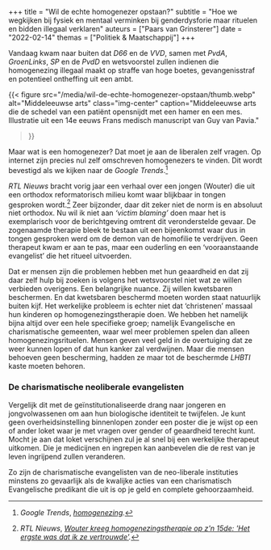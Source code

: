 +++
title    = "Wil de echte homogenezer opstaan?"
subtitle = "Hoe we wegkijken bij fysiek en mentaal verminken bij genderdysforie maar rituelen en bidden illegaal verklaren"
auteurs  = ["Paars van Grinsterer"]
date     = "2022-02-14"
themas   = ["Politiek & Maatschappij"]
+++


Vandaag kwam naar buiten dat _D66_ en de _VVD_, samen met _PvdA_, _GroenLinks_, _SP_ en de _PvdD_ en wetsvoorstel zullen indienen die homogenezing illegaal maakt op straffe van hoge boetes, gevangenisstraf en potentieel ontheffing uit een ambt.

{{< figure
	src="/media/wil-de-echte-homogenezer-opstaan/thumb.webp"
	alt="Middeleeuwse arts"
	class="img-center"
	caption="Middeleeuwse arts die de schedel van een patiënt opensnijdt met een hamer en een mes. Illustratie uit een 14e eeuws Frans medisch manuscript van Guy van Pavia."
>}}

Maar wat is een homogenezer? Dat moet je aan de liberalen zelf vragen. Op internet zijn precies nul zelf omschreven homogenezers te vinden. Dit wordt bevestigd als we kijken naar de _Google Trends_.[^1]

_RTL Nieuws_ bracht vorig jaar een verhaal over een jongen (Wouter) die uit een orthodox reformatorisch milieu komt waar blijkbaar in tongen gesproken wordt.[^2] Zeer bijzonder, daar dit zeker niet de norm is en absoluut niet orthodox. Nu wil ik niet aan _‘victim blaming’_ doen maar het is exemplarisch voor de berichtgeving omtrent dit veronderstelde gevaar. De zogenaamde therapie bleek te bestaan uit een bijeenkomst waar dus in tongen gesproken werd om de demon van de homofilie te verdrijven. Geen therapeut kwam er aan te pas, maar een ouderling en een ‘vooraanstaande evangelist’ die het ritueel uitvoerden. 

Dat er mensen zijn die problemen hebben met hun geaardheid en dat zij daar zelf hulp bij zoeken is volgens het wetsvoorstel niet wat ze willen verbieden overigens. Een belangrijke nuance.  Zij willen kwetsbaren beschermen. En dat kwetsbaren beschermd moeten worden staat natuurlijk buiten kijf. Het werkelijke probleem is echter niet dat ‘christenen’ massaal hun kinderen op homogenezingstherapie doen. We hebben het namelijk bijna altijd over een hele specifieke groep; namelijk Evangelische en charismatische gemeenten, waar wel meer problemen spelen dan alleen homogenezingsrituelen. Mensen geven veel geld in de overtuiging dat ze weer kunnen lopen of dat hun kanker zal verdwijnen. Maar die mensen behoeven geen bescherming, hadden ze maar tot de beschermde _LHBTI_ kaste moeten behoren.


### De charismatische neoliberale evangelisten

Vergelijk dit met de geïnstitutionaliseerde drang naar jongeren en jongvolwassenen om aan hun biologische identiteit te twijfelen. Je kunt geen overheidsinstelling binnenlopen zonder een poster die je wijst op een of ander loket waar je met vragen over gender of geaardheid terecht kunt. Mocht je aan dat loket verschijnen zul je al snel bij een werkelijke therapeut uitkomen. Die je medicijnen en ingrepen kan aanbevelen die de rest van je leven ingrijpend zullen veranderen.

Zo zijn de charismatische evangelisten van de neo-liberale instituties minstens zo gevaarlijk als de kwalijke acties van een charismatisch Evangelische predikant die uit is op je geld en complete gehoorzaamheid.


[^1]: _Google Trends_, _[homogenezing](https://trends.google.com/trends/explore/TIMESERIES/1644861600?hl=en-US&tz=-60&date=all&geo=NL&q=homogenezing&sni=3)._
[^2]: _RTL Nieuws_, _[Wouter kreeg homogenezingstherapie op z'n 15de: 'Het ergste was dat ik ze vertrouwde'](https://www.rtlnieuws.nl/nieuws/politiek/artikel/5234768/wouter-onderging-homogenezingstherapie-op-zn-15de-het-ergste-was)._
